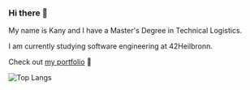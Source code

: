 ### Hi there 👋

My name is Kany and I have a Master's Degree in Technical Logistics.

I am currently studying software engineering at 42Heilbronn.

Check out [my portfolio](https://smkatash.github.io/portfolio/) 🌻

![Top Langs](https://github-readme-stats.vercel.app/api/top-langs/?username=smkatash&layout=compact)
